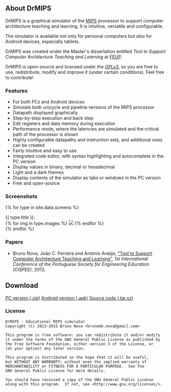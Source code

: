 ---
---

## About DrMIPS

DrMIPS is a graphical simulator of the [MIPS][MIPS] processor to support computer 
architecture teaching and learning. It is intuitive, versatile and configurable.

The simulator is available not only for personal computers but also for Android 
devices, especially tablets.

DrMIPS was created under the Master's dissertation entitled 
*Tool to Support Computer Architecture Teaching and Learning* at 
[FEUP][FEUP].

DrMIPS is open-source and licensed under the [GPLv3][gpl3], so you are free to 
use, redistribute, modify and improve it (under certain conditions). Feel free
to contribute!


### Features

*   For both PCs and Android devices
*   Simulate both unicycle and pipeline versions of the MIPS processor
*   Datapath displayed graphically
*   Step-by-step execution and back step
*   Edit registers and data memory during execution
*   Performance mode, where the latencies are simulated and the critical path of
    the processor is shown
*   Highly configurable datapaths and instruction sets, and additional ones can
    be created
*   Fairly intuitive and easy to use
*   Integrated code editor, with syntax highlighting and autocomplete in the PC
    version
*   Display values in binary, decimal or hexadecimal
*   Light and a dark themes
*   Display contents of the simulator as tabs or windows in the PC version
*   Free and open-source


### Screenshots

{% for type in site.data.screens %}
  <div id="{{ type.id }}">
    {{ type.title }}:<br />
    {% for img in type.images %}
      <a href="images/screens/{{ img.file }}" title="{{ img.desc }}"><img src="images/thumbs/{{ img.file }}" /></a>
    {% endfor %}
  </div>
{% endfor %}

<script src="javascripts/baguetteBox.min.js" async></script>
<script>
  {% for type in site.data.screens %}
    baguetteBox.run("#{{ type.id }}", {});
  {% endfor %}
</script>


### Papers

*   Bruno Nova, João C. Ferreira and António Araújo,
    ["Tool to Support Computer Architecture Teaching and Learning"][paper_cispee], 
    *1st International Conference of the Portuguese Society for Engineering Education (CISPEE)*, 
    2013.


## Download

<div id="download_buttons">
  <a class="download_button" href="{{ site.repourl }}/releases/download/v1.3.1/DrMIPS_v1.3.1.zip">PC version (.zip)</a>
  <a class="download_button" href="{{ site.repourl }}/releases/download/v1.3.1/DrMIPS_v1.3.1.apk">Android version (.apk)</a>
  <a class="download_button" href="{{ site.repourl }}/releases/download/v1.3.1/DrMIPS_v1.3.1.tar.xz">Source code (.tar.xz)</a>
</div>

### License

    DrMIPS - Educational MIPS simulator
    Copyright (C) 2013-2015 Bruno Nova <brunomb.nova@gmail.com>

    This program is free software: you can redistribute it and/or modify
    it under the terms of the GNU General Public License as published by
    the Free Software Foundation, either version 3 of the License, or
    (at your option) any later version.

    This program is distributed in the hope that it will be useful,
    but WITHOUT ANY WARRANTY; without even the implied warranty of
    MERCHANTABILITY or FITNESS FOR A PARTICULAR PURPOSE.  See the
    GNU General Public License for more details.

    You should have received a copy of the GNU General Public License
    along with this program.  If not, see <http://www.gnu.org/licenses/>.



[paper_cispee]: papers/cispee13_24.pdf "Paper: Tool to Support Computer Architecture Teaching and Learning"

[FEUP]: http://www.fe.up.pt/ "Faculdade de Engenharia da Universidade do Porto"
[MIPS]: http://en.wikipedia.org/wiki/MIPS_architecture "MIPS architecture - Wikipedia"
[gpl3]: http://www.gnu.org/licenses/gpl-3.0.html "GNU General Public License v3"
